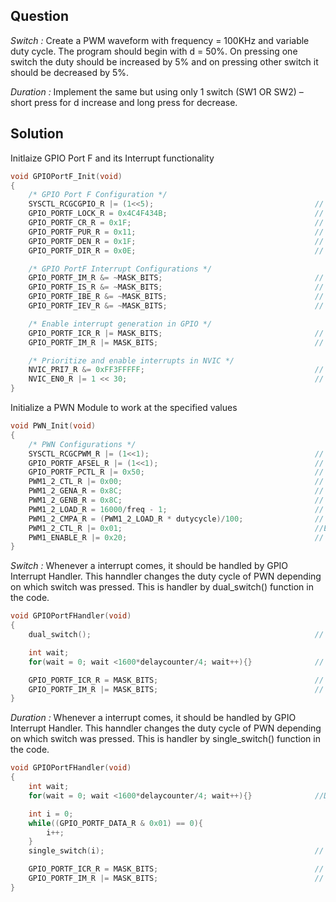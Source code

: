## Question

*Switch :*
Create a PWM waveform with frequency = 100KHz and variable duty cycle.
The program should begin with d = 50%.
On pressing one switch the duty should be increased by 5% and on pressing other switch it should be decreased by 5%.

*Duration :*
Implement the same but using only 1 switch (SW1 OR SW2) – short press for d increase and long press for decrease.

## Solution

Initlaize GPIO Port F and its Interrupt functionality
```c
void GPIOPortF_Init(void)
{
    /* GPIO Port F Configuration */
    SYSCTL_RCGCGPIO_R |= (1<<5);                                    // Enable clock for Port F
    GPIO_PORTF_LOCK_R = 0x4C4F434B;                                 // Unlock commit register
    GPIO_PORTF_CR_R = 0x1F;                                         // Make Port F pins 0-4 configurable
    GPIO_PORTF_PUR_R = 0x11;                                        // Set pull up registers for Port F pin 0 and 4
    GPIO_PORTF_DEN_R = 0x1F;                                        // Digital Enable Port F pins 0 to 4
    GPIO_PORTF_DIR_R = 0x0E;                                        // Set Port F pins 1,2,3 as output (LED pins) and pins 0,4 as input (Switch)

    /* GPIO PortF Interrupt Configurations */
    GPIO_PORTF_IM_R &= ~MASK_BITS;                                  // Mask interrupt by clearing bits to allow for changing configurations
    GPIO_PORTF_IS_R &= ~MASK_BITS;                                  // Make interrupts edge sensitive
    GPIO_PORTF_IBE_R &= ~MASK_BITS;                                 // Interrupts not triggered by both edges
    GPIO_PORTF_IEV_R &= ~MASK_BITS;                                 // Rising Edge Trigger

    /* Enable interrupt generation in GPIO */
    GPIO_PORTF_ICR_R |= MASK_BITS;                                  // Clear prior interrupts
    GPIO_PORTF_IM_R |= MASK_BITS;                                   // Unmask interrupts to enable them

    /* Prioritize and enable interrupts in NVIC */
    NVIC_PRI7_R &= 0xFF3FFFFF;                                      // Interrupt priority register 7,  bits 21-23 for port f interrupt 30
    NVIC_EN0_R |= 1 << 30;                                          // Enable Interrupt 30
}
```

Initialize a PWN Module to work at the specified values
```c
void PWN_Init(void)
{
    /* PWN Configurations */
    SYSCTL_RCGCPWM_R |= (1<<1);                                     // Enable PWM1 clock
    GPIO_PORTF_AFSEL_R |= (1<<1);                                   // Enable alternate function of GPIO pins
    GPIO_PORTF_PCTL_R |= 0x50;                                      // Make PF1 as PWM output
    PWM1_2_CTL_R |= 0x00;                                           // Disable PWM2 while configuring and select down count mode
    PWM1_2_GENA_R = 0x8C;                                           // Set PWM2A to produce a symmetric down-counting PWM signal
    PWM1_2_GENB_R = 0x8C;                                           // Set PWM2B to produce a symmetric down-counting PWM signal
    PWM1_2_LOAD_R = 16000/freq - 1;                                 // Set LOAD register for PWN of frequency as freq
    PWM1_2_CMPA_R = (PWM1_2_LOAD_R * dutycycle)/100;                // Set CMP register for 50% duty cycle
    PWM1_2_CTL_R |= 0x01;                                           //Enable generator 3 counter
    PWM1_ENABLE_R |= 0x20;                                          // Enable PWM1 channel 6 Output
}
```

*Switch :*
Whenever a interrupt comes, it should be handled by GPIO Interrupt Handler. This hanndler changes the duty cycle of PWN depending on which switch was pressed. 
This is handler by dual_switch() function in the code.
```c
void GPIOPortFHandler(void)
{
    dual_switch();                                                  // Call duty cycle change by switch press function

    int wait;
    for(wait = 0; wait <1600*delaycounter/4; wait++){}              // Debouncing Delay of 0.25seconds

    GPIO_PORTF_ICR_R = MASK_BITS;                                   // Clear prior interrupts
    GPIO_PORTF_IM_R |= MASK_BITS;                                   // Unmask interrupts to enable them
}
```

*Duration :*
Whenever a interrupt comes, it should be handled by GPIO Interrupt Handler. This hanndler changes the duty cycle of PWN depending on which switch was pressed. 
This is handler by single_switch() function in the code.

```c
void GPIOPortFHandler(void)
{
    int wait;
    for(wait = 0; wait <1600*delaycounter/4; wait++){}              //Debounce Delay of 25m

    int i = 0;
    while((GPIO_PORTF_DATA_R & 0x01) == 0){
        i++;
    }
    single_switch(i);                                               // Call duty cycle change by switch press functions

    GPIO_PORTF_ICR_R = MASK_BITS;                                   // Clear prior interrupts
    GPIO_PORTF_IM_R |= MASK_BITS;                                   // Unmask interrupts to enable them
}
```
